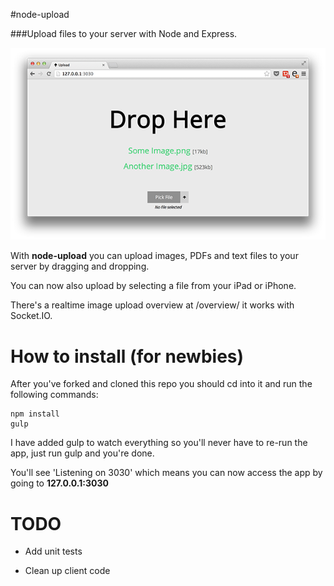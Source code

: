 #node-upload

###Upload files to your server with Node and Express.

<p style="text-align: center; margin: auto;">
<img src="screenshot.png">
</p>

With **node-upload** you can upload images, PDFs and text files to your server by dragging and dropping. 

You can now also upload by selecting a file from your iPad or iPhone.

There's a realtime image upload overview at /overview/ it works with Socket.IO.

# How to install (for newbies)

After you've forked and cloned this repo you should cd into it and run the following commands:

```
npm install 
gulp
```

I have added gulp to watch everything so you'll never have to re-run the app, just run gulp and you're done.

You'll see 'Listening on 3030' which means you can now access the app by going to **127.0.0.1:3030**


# TODO

* Add unit tests

* Clean up client code
